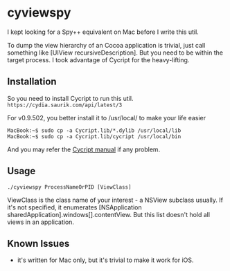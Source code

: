 # cyviewspy

I kept looking for a Spy++ equivalent on Mac before I write this util.

To dump the view hierarchy of an Cocoa application is trivial, just call something like [UIView recursiveDescription]. But you need to be within the target process. I took advantage of Cycript for the heavy-lifting.

## Installation
So you need to install Cycript to run this util. 
`https://cydia.saurik.com/api/latest/3`

For v0.9.502, you better install it to /usr/local/ to make your life easier

    MacBook:~$ sudo cp -a Cycript.lib/*.dylib /usr/local/lib
    MacBook:~$ sudo cp -a Cycript.lib/cycript /usr/local/bin

And you may refer the [Cycript manual](http://www.cycript.org/manual/) if any problem.

## Usage

    ./cyviewspy ProcessNameOrPID [ViewClass]

ViewClass is the class name of your interest - a NSView subclass usually. If it's not specified, it enumerates [NSApplication sharedApplication].windows[].contentView. But this list doesn't hold all views in an application.

## Known Issues
* it's written for Mac only, but it's trivial to make it work for iOS.
  
  
